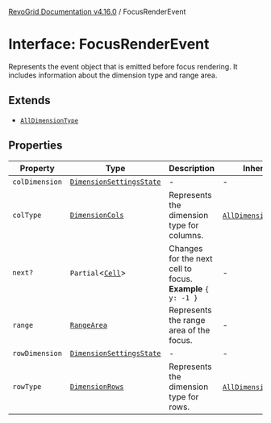 [RevoGrid Documentation v4.16.0](README.md) / FocusRenderEvent

# Interface: FocusRenderEvent

Represents the event object that is emitted before focus rendering.
It includes information about the dimension type and range area.

## Extends

- [`AllDimensionType`](Interface.AllDimensionType.md)

## Properties

| Property | Type | Description | Inherited from | Defined in |
| ------ | ------ | ------ | ------ | ------ |
| `colDimension` | [`DimensionSettingsState`](Interface.DimensionSettingsState.md) | - | - | [src/types/interfaces.ts:809](https://github.com/revolist/revogrid/blob/09cdc1e0b86c0627e1eaa752c7fd0bb1b7b42330/src/types/interfaces.ts#L809) |
| `colType` | [`DimensionCols`](TypeAlias.DimensionCols.md) | Represents the dimension type for columns. | [`AllDimensionType`](Interface.AllDimensionType.md).`colType` | [src/types/interfaces.ts:788](https://github.com/revolist/revogrid/blob/09cdc1e0b86c0627e1eaa752c7fd0bb1b7b42330/src/types/interfaces.ts#L788) |
| `next?` | `Partial`\<[`Cell`](Interface.Cell.md)\> | Changes for the next cell to focus. **Example** `{ y: -1 }` | - | [src/types/interfaces.ts:814](https://github.com/revolist/revogrid/blob/09cdc1e0b86c0627e1eaa752c7fd0bb1b7b42330/src/types/interfaces.ts#L814) |
| `range` | [`RangeArea`](TypeAlias.RangeArea.md) | Represents the range area of the focus. | - | [src/types/interfaces.ts:805](https://github.com/revolist/revogrid/blob/09cdc1e0b86c0627e1eaa752c7fd0bb1b7b42330/src/types/interfaces.ts#L805) |
| `rowDimension` | [`DimensionSettingsState`](Interface.DimensionSettingsState.md) | - | - | [src/types/interfaces.ts:807](https://github.com/revolist/revogrid/blob/09cdc1e0b86c0627e1eaa752c7fd0bb1b7b42330/src/types/interfaces.ts#L807) |
| `rowType` | [`DimensionRows`](TypeAlias.DimensionRows.md) | Represents the dimension type for rows. | [`AllDimensionType`](Interface.AllDimensionType.md).`rowType` | [src/types/interfaces.ts:783](https://github.com/revolist/revogrid/blob/09cdc1e0b86c0627e1eaa752c7fd0bb1b7b42330/src/types/interfaces.ts#L783) |
